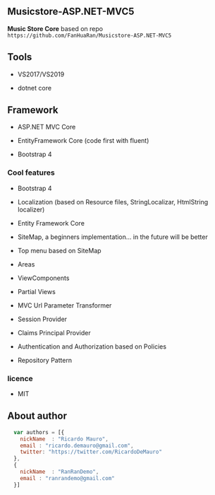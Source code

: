 ## Musicstore-ASP.NET-MVC5 ##

**Music Store Core** based on repo `https://github.com/FanHuaRan/Musicstore-ASP.NET-MVC5`

## Tools ##

* VS2017/VS2019

* dotnet core

## Framework ##

* ASP.NET MVC Core

* EntityFramework Core (code first with fluent)

* Bootstrap 4

### Cool features ###

* Bootstrap 4

* Localization (based on Resource files, StringLocalizar, HtmlString localizer)

* Entity Framework Core

* SiteMap, a beginners implementation... in the future will be better

* Top menu based on SiteMap

* Areas

* ViewComponents

* Partial Views

* MVC Url Parameter Transformer

* Session Provider

* Claims Principal Provider

* Authentication and Authorization based on Policies

* Repository Pattern

### licence ###

* MIT

## About author
```javascript
  var authors = [{
    nickName  : "Ricardo Mauro",
    email : "ricardo.demauro@gmail.com",
    twitter: "https://twitter.com/RicardoDeMauro"
  },
  {
    nickName  : "RanRanDemo",
    email : "ranrandemo@gmail.com"
  }]
```
